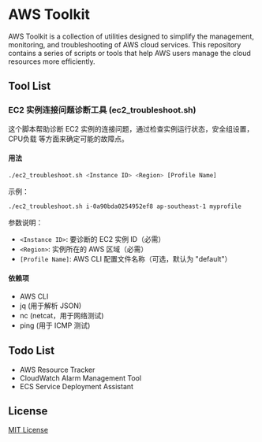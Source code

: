 # AWS Toolkit

AWS Toolkit is a collection of utilities designed to simplify the management, monitoring, and troubleshooting of AWS cloud services. 
This repository contains a series of scripts or tools that help AWS users manage the cloud resources more efficiently.


## Tool List

### EC2 实例连接问题诊断工具 (ec2_troubleshoot.sh)

这个脚本帮助诊断 EC2 实例的连接问题，通过检查实例运行状态，安全组设置，CPU负载 等方面来确定可能的故障点。

#### 用法

```bash
./ec2_troubleshoot.sh <Instance ID> <Region> [Profile Name]
```

示例：
```bash
./ec2_troubleshoot.sh i-0a90bda0254952ef8 ap-southeast-1 myprofile
```

参数说明：
- `<Instance ID>`: 要诊断的 EC2 实例 ID（必需）
- `<Region>`: 实例所在的 AWS 区域（必需）
- `[Profile Name]`: AWS CLI 配置文件名称（可选，默认为 "default"）

#### 依赖项

- AWS CLI
- jq (用于解析 JSON)
- nc (netcat，用于网络测试)
- ping (用于 ICMP 测试)


## Todo List

- AWS Resource Tracker
- CloudWatch Alarm Management Tool
- ECS Service Deployment Assistant


## License

[MIT License](LICENSE)
